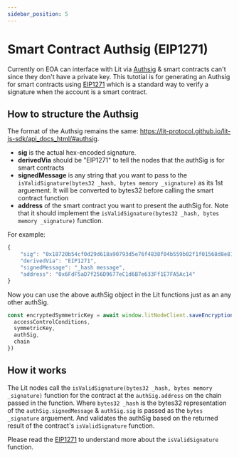 ```yaml
---
sidebar_position: 5
---
```


# Smart Contract Authsig (EIP1271)

Currently on EOA can interface with Lit via [Authsig](/SDK/Explanation/WalletSigs/authSig) & smart contracts can't since they don't have a private key. This tutotial is for generating an Authsig for smart contracts using [EIP1271](https://eips.ethereum.org/EIPS/eip-1271) which is a standard way to verify a signature when the account is a smart contract.

## How to structure the Authsig

The format of the Authsig remains the same: https://lit-protocol.github.io/lit-js-sdk/api_docs_html/#authsig. 

* **sig** is the actual hex-encoded signature.
* **derivedVia** should be "EIP1271" to tell the nodes that the authSig is for smart contracts
* **signedMessage** is any string that you want to pass to the `isValidSignature(bytes32 _hash, bytes memory _signature)` as its 1st arguement. It will be converted to bytes32 before calling the smart contract function
* **address** of the smart contract you want to present the authSig for. Note that it should implement the `isValidSignature(bytes32 _hash, bytes memory _signature)` function.

For example:

```js
{
	"sig": "0x18720b54cf0d29d618a90793d5e76f4838f04b559b02f1f01568d8e81c26ae9536e11bb90ad311b79a5bc56149b14103038e5e03fee83931a146d93d150eb0f61c",
	"derivedVia": "EIP1271",
	"signedMessage": "_hash message",
	"address": "0x6FdF5aD7f256D9677eC1d6B7e633Ff1E7FA5Ac14"
}
```

Now you can use the above authSig object in the Lit functions just as an any other authSig.

```js
const encryptedSymmetricKey = await window.litNodeClient.saveEncryptionKey({
  accessControlConditions,
  symmetricKey,
  authSig,
  chain
})
```

## How it works

The Lit nodes call the `isValidSignature(bytes32 _hash, bytes memory _signature)` function for the contract at the `authSig.address` on the chain passed in the function. Where `bytes32 _hash` is the bytes32 representation of the `authSig.signedMessage` & `authSig.sig` is passed as the `bytes _signature` arguement. And validates the authSig based on the returned result of the contract's `isValidSignature` function.

Please read the [EIP1271](https://eips.ethereum.org/EIPS/eip-1271) to understand more about the `isValidSignature` function.